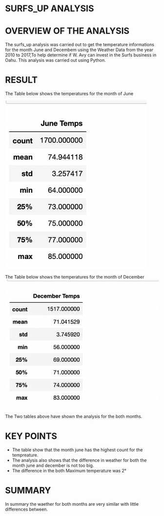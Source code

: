 # SURFS_UP ANALYSIS

# OVERVIEW OF THE ANALYSIS
The surfs_up analysis was carried out to get the temperature informations for the month June and Decembem using the Weather Data from the year 2010 to 2017,To help determine if W. Avy can invest in the Surfs business in Oahu.
  This analysis was carried out using Python.
  
# RESULT

The Table below shows the temperatures for the month of June

![image](https://github.com/Thaofeeqat/surfs_up/blob/main/June.png)

The Table below shows the temperatures  for the month of December 
![Image](https://github.com/Thaofeeqat/surfs_up/blob/main/Dec.png)

The Two tables above have shown the analysis for the both months.
  # KEY POINTS
* The table show that the month june has the highest count for the tempreature.
* The analysis also shows that the difference in weather for both the month june and december is not too big.
* The difference  in the both Maximum temperature was 2°

# SUMMARY
In summary the waether for both months are very similar  with little differences between.
